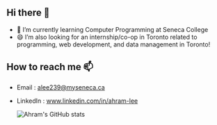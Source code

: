 ## Hi there 👋
- 🌱 I’m currently learning Computer Programming at Seneca College
- 😄 I’m also looking for  an internship/co-op in Toronto related to programming, web development, and data management in Toronto!
  
## How to reach me 📫
- Email : alee239@myseneca.ca
- LinkedIn : www.linkedin.com/in/ahram-lee

  ![Ahram's GitHub stats](https://github-readme-stats.vercel.app/api?username=Luvcong&count_private=true)


<!--
**al0201/al0201** is a ✨ _special_ ✨ repository because its `README.md` (this file) appears on your GitHub profile.

Here are some ideas to get you started:

- 🌱 I’m currently learning Computer Programming at Seneca College
- 👯 I’m looking to collaborate on ...
- 🤔 I’m looking for help with ...
- 💬 Ask me about ...
- 📫 How to reach me: ...
- 😄 Pronouns: ...
- ⚡ Fun fact: ...
-->
